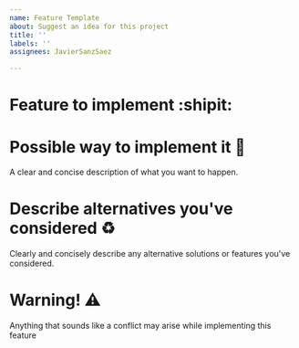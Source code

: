 ```yaml
---
name: Feature Template
about: Suggest an idea for this project
title: ''
labels: ''
assignees: JavierSanzSaez

---
```


# Feature to implement :shipit:

# Possible way to implement it :stars:
A clear and concise description of what you want to happen.

# Describe alternatives you've considered :recycle:
Clearly and concisely describe any alternative solutions or features you've considered.

# Warning! :warning:
Anything that sounds like a conflict may arise while implementing this feature
